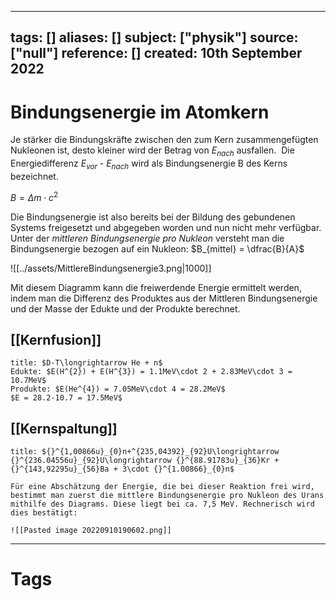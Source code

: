  ---
tags: []
aliases: []
subject: ["physik"]
source: ["null"]
reference: []
created: 10th September 2022
---
# Bindungsenergie im Atomkern
Je stärker die Bindungskräfte zwischen den zum Kern zusammengefügten Nukleonen ist, desto kleiner wird der Betrag von $E_{nach}$ ausfallen. 
Die Energiedifferenz $E_{vor}$ - $E_{nach}$ wird als Bindungsenergie B des Kerns bezeichnet. 

$B=\Delta m\cdot c^{2}$

Die Bindungsenergie ist also bereits bei der Bildung des gebundenen Systems freigesetzt und abgegeben worden und nun nicht mehr verfügbar. 
Unter der *mittleren Bindungsenergie pro Nukleon* versteht man die Bindungsenergie bezogen auf ein Nukleon: $B_{mittel} = \dfrac{B}{A}$

![[../assets/MittlereBindungsenergie3.png|1000]]



Mit diesem Diagramm kann die freiwerdende Energie ermittelt werden, indem man die Differenz des Produktes aus der Mittleren Bindungsenergie und der Masse der Edukte und der Produkte berechnet.
## [[Kernfusion]]
```ad-example
title: $D-T\longrightarrow He + n$
Edukte: $E(H^{2}) + E(H^{3}) = 1.1MeV\cdot 2 + 2.83MeV\cdot 3 = 10.7MeV$
Produkte: $E(He^{4}) = 7.05MeV\cdot 4 = 28.2MeV$
$E = 28.2-10.7 = 17.5MeV$
```

## [[Kernspaltung]]
```ad-example
title: ${}^{1,00866u}_{0}n+^{235,04392}_{92}U\longrightarrow {}^{236.04556u}_{92}U\longrightarrow {}^{88.91783u}_{36}Kr + {}^{143,92295u}_{56}Ba + 3\cdot {}^{1.00866}_{0}n$

Für eine Abschätzung der Energie, die bei dieser Reaktion frei wird, bestimmt man zuerst die mittlere Bindungsenergie pro Nukleon des Urans mithilfe des Diagrams. Diese liegt bei ca. 7,5 MeV. Rechnerisch wird dies bestätigt:

![[Pasted image 20220910190602.png]]

```
---
# Tags


